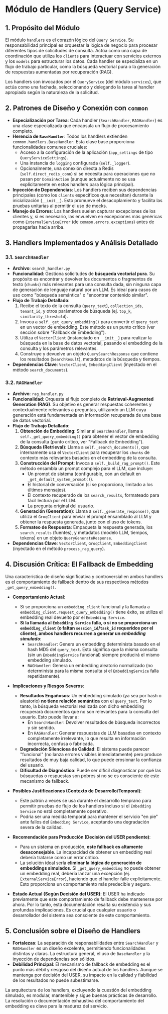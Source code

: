 # Módulo de Handlers (Query Service)

## 1. Propósito del Módulo

El módulo `handlers` es el corazón lógico del `Query Service`. Su responsabilidad principal es orquestar la lógica de negocio para procesar diferentes tipos de solicitudes de consulta. Actúa como una capa de coordinación que utiliza los `clients` para interactuar con servicios externos y los `models` para estructurar los datos. Cada handler se especializa en un flujo de trabajo particular, como la búsqueda vectorial pura o la generación de respuestas aumentadas por recuperación (RAG).

Los handlers son invocados por el `QueryService` (del módulo `services`), que actúa como una fachada, seleccionando y delegando la tarea al handler apropiado según la naturaleza de la solicitud.

## 2. Patrones de Diseño y Conexión con `common`

-   **Especialización por Tarea**: Cada handler (`SearchHandler`, `RAGHandler`) es una clase especializada que encapsula un flujo de procesamiento completo.
-   **Herencia de `BaseHandler`**: Todos los handlers extienden `common.handlers.BaseHandler`. Esta clase base proporciona funcionalidades comunes cruciales:
    -   Acceso a la configuración de la aplicación (`app_settings` de tipo `QueryServiceSettings`).
    -   Una instancia de `logging` configurada (`self._logger`).
    -   Opcionalmente, una conexión directa a Redis (`self.direct_redis_conn`) si se necesita para operaciones que no pasan por `DomainAction` (aunque actualmente no se usa explícitamente en estos handlers para lógica principal).
-   **Inyección de Dependencias**: Los handlers reciben sus dependencias principales (como los `clients` específicos que necesitan) durante la inicialización (`__init__`). Esto promueve el desacoplamiento y facilita las pruebas unitarias al permitir el uso de mocks.
-   **Manejo de Errores**: Los handlers suelen capturar excepciones de los clientes y, si es necesario, las envuelven en excepciones más genéricas como `ExternalServiceError` (de `common.errors.exceptions`) antes de propagarlas hacia arriba.

## 3. Handlers Implementados y Análisis Detallado

### 3.1. `SearchHandler`

-   **Archivo**: `search_handler.py`
-   **Funcionalidad**: Gestiona solicitudes de **búsqueda vectorial pura**. Su propósito es encontrar y devolver los documentos o fragmentos de texto (`chunks`) más relevantes para una consulta dada, sin ninguna capa de generación de lenguaje natural por un LLM. Es ideal para casos de uso como "búsqueda semántica" o "encontrar contenido similar".
-   **Flujo de Trabajo Detallado**:
    1.  Recibe el texto de la consulta (`query_text`), `collection_ids`, `tenant_id`, y otros parámetros de búsqueda (ej. `top_k`, `similarity_threshold`).
    2.  Invoca a `self._get_query_embedding()` para convertir el `query_text` en un vector de embedding. Este método es un punto crítico (ver sección sobre "Fallback de Embedding").
    3.  Utiliza el `VectorClient` (instanciado en `__init__`) para realizar la búsqueda en la base de datos vectorial, pasando el embedding de la consulta y los parámetros relevantes.
    4.  Construye y devuelve un objeto `QuerySearchResponse` que contiene los resultados (`SearchResult`), metadatos de la búsqueda y tiempos.
-   **Dependencias Clave**: `VectorClient`, `EmbeddingClient` (inyectado en el método `search_documents`).

### 3.2. `RAGHandler`

-   **Archivo**: `rag_handler.py`
-   **Funcionalidad**: Orquesta el flujo completo de **Retrieval-Augmented Generation (RAG)**. Su objetivo es generar respuestas coherentes y contextualmente relevantes a preguntas, utilizando un LLM cuya generación está fundamentada en información recuperada de una base de datos vectorial.
-   **Flujo de Trabajo Detallado**:
    1.  **Obtención de Embedding**: Similar al `SearchHandler`, llama a `self._get_query_embedding()` para obtener el vector de embedding de la consulta (punto crítico, ver "Fallback de Embedding").
    2.  **Búsqueda (Retrieval)**: Llama a `self._search_documents()`, que internamente usa el `VectorClient` para recuperar los `chunks` de contexto más relevantes basados en el embedding de la consulta.
    3.  **Construcción del Prompt**: Invoca a `self._build_rag_prompt()`. Este método ensambla un prompt complejo para el LLM, que incluye:
        -   Un prompt de sistema (configurable, con un default en `_get_default_system_prompt()`).
        -   El historial de conversación (si se proporciona, limitado a los últimos mensajes).
        -   El contexto recuperado de los `search_results`, formateado para fácil lectura por el LLM.
        -   La pregunta original del usuario.
    4.  **Generación (Generation)**: Llama a `self._generate_response()`, que utiliza el `GroqClient` para enviar el prompt ensamblado al LLM y obtener la respuesta generada, junto con el uso de tokens.
    5.  **Formateo de Respuesta**: Empaqueta la respuesta generada, los `search_results` (fuentes), y metadatos (modelo LLM, tiempos, tokens) en un objeto `QueryGenerateResponse`.
-   **Dependencias Clave**: `VectorClient`, `GroqClient`, `EmbeddingClient` (inyectado en el método `process_rag_query`).

## 4. Discusión Crítica: El Fallback de Embedding

Una característica de diseño significativa y controversial en ambos handlers es el comportamiento de fallback dentro de sus respectivos métodos `_get_query_embedding()`.

-   **Comportamiento Actual**:
    -   Si se proporciona un `embedding_client` funcional y la llamada a `embedding_client.request_query_embedding()` tiene éxito, se utiliza el embedding real devuelto por el `Embedding Service`.
    -   **Si la llamada al `Embedding Service` falla, o si no se proporciona un `embedding_client` (o faltan `session_id`/`task_id` requeridos por el cliente), ambos handlers recurren a generar un *embedding simulado***:
        -   `SearchHandler`: Genera un embedding determinista basado en el hash MD5 del `query_text`. Esto significa que la misma consulta (sin un `EmbeddingService` funcional) siempre producirá el mismo embedding simulado.
        -   `RAGHandler`: Genera un embedding aleatorio normalizado (no determinista para la misma consulta si el `EmbeddingService` falla repetidamente).

-   **Implicaciones y Riesgos Severos**:
    -   **Resultados Engañosos**: Un embedding simulado (ya sea por hash o aleatorio) **no tiene relación semántica** con el `query_text`. Por lo tanto, la búsqueda vectorial realizada con dicho embedding recuperará documentos que no son relevantes para la consulta del usuario. Esto puede llevar a:
        -   En `SearchHandler`: Devolver resultados de búsqueda incorrectos y sin sentido.
        -   En `RAGHandler`: Generar respuestas de LLM basadas en contexto completamente irrelevante, lo que resulta en información incorrecta, confusa o fabricada.
    -   **Degradación Silenciosa de Calidad**: El sistema puede parecer "funcional" (no lanza errores visibles inmediatamente) pero produce resultados de muy baja calidad, lo que puede erosionar la confianza del usuario.
    -   **Dificultad de Diagnóstico**: Puede ser difícil diagnosticar por qué las búsquedas o respuestas son pobres si no se es consciente de este mecanismo de fallback.

-   **Posibles Justificaciones (Contexto de Desarrollo/Temporal)**:
    -   Este patrón a veces se usa durante el desarrollo temprano para permitir pruebas de flujo de los handlers incluso si el `Embedding Service` no está completamente operativo.
    -   Podría ser una medida temporal para mantener el servicio "en pie" ante fallos del `Embedding Service`, aceptando una degradación severa de la calidad.

-   **Recomendación para Producción (Decisión del USER pendiente)**:
    -   Para un sistema en producción, **este fallback es altamente desaconsejable**. La incapacidad de obtener un embedding real debería tratarse como un error crítico.
    -   La solución ideal sería **eliminar la lógica de generación de embeddings simulados**. Si `_get_query_embedding` no puede obtener un embedding real, debería lanzar una excepción (ej. `ExternalServiceError`), haciendo que el handler falle explícitamente. Esto proporciona un comportamiento más predecible y seguro.

-   **Estado Actual (Según Decisión del USER)**: El USER ha indicado previamente que este comportamiento de fallback debe mantenerse por ahora. Por lo tanto, esta documentación resalta su existencia y sus profundas implicaciones. Es crucial que cualquier usuario o desarrollador del sistema sea consciente de este comportamiento.

## 5. Conclusión sobre el Diseño de Handlers

-   **Fortalezas**: La separación de responsabilidades entre `SearchHandler` y `RAGHandler` es un diseño excelente, permitiendo funcionalidades distintas y claras. La estructura general, el uso de `BaseHandler` y la inyección de dependencias son sólidos.
-   **Debilidad Principal**: El mecanismo de fallback de embedding es el punto más débil y riesgoso del diseño actual de los handlers. Aunque se mantenga por decisión del USER, su impacto en la calidad y fiabilidad de los resultados no puede subestimarse.

La arquitectura de los handlers, excluyendo la cuestión del embedding simulado, es modular, mantenible y sigue buenas prácticas de desarrollo. La resolución o documentación exhaustiva del comportamiento del embedding es clave para la madurez del servicio.
